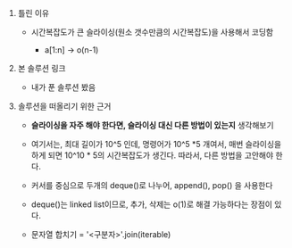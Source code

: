 1. 틀린 이유

   - 시간복잡도가 큰 슬라이싱(원소 갯수만큼의 시간복잡도)을 사용해서 코딩함

     - a[1:n] -> o(n-1)

     

2. 본 솔루션 링크

   - 내가 푼 솔루션 봤음

   

3. 솔루션을 떠올리기 위한 근거

   - **슬라이싱을 자주 해야 한다면, 슬라이싱 대신 다른 방법이 있는지** 생각해보기
   - 여기서는, 최대 길이가 10^5 인데, 명령어가 10^5 *5 개여서, 매번 슬라이싱을 하게 되면 10^10 * 5의 시간복잡도가 생긴다. 따라서, 다른 방법을 고안해야 한다.

   

   - 커서를 중심으로 두개의 deque()로 나누어, append(), pop() 을 사용한다
   - deque()는 linked list이므로, 추가, 삭제는 o(1)로 해결 가능하다는 장점이 있다.

   

   - 문자열 합치기 = '<구분자>'.join(iterable<str>)

